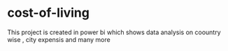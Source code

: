 # cost-of-living
This project is created in power bi which shows data analysis on coountry wise , city expensis and many more
